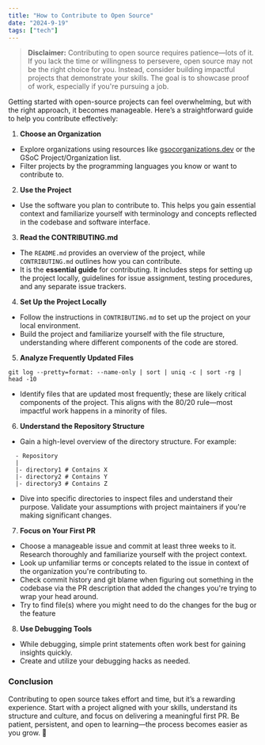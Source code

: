 ```yaml
---
title: "How to Contribute to Open Source"  
date: "2024-9-19"  
tags: ["tech"]  
---
```


> **Disclaimer:** Contributing to open source requires patience—lots of it. If you lack the time or willingness to persevere, open source may not be the right choice for you. Instead, consider building impactful projects that demonstrate your skills. The goal is to showcase proof of work, especially if you're pursuing a job.

Getting started with open-source projects can feel overwhelming, but with the right approach, it becomes manageable. Here’s a straightforward guide to help you contribute effectively:

1. **Choose an Organization**
- Explore organizations using resources like [gsocorganizations.dev](https://gsocorganizations.dev) or the GSoC Project/Organization list.
- Filter projects by the programming languages you know or want to contribute to.

2. **Use the Project**
- Use the software you plan to contribute to. This helps you gain essential context and familiarize yourself with terminology and concepts reflected in the codebase and software interface.

3. **Read the CONTRIBUTING.md**
- The `README.md` provides an overview of the project, while `CONTRIBUTING.md` outlines how you can contribute. 
- It is the **essential guide** for contributing. It includes steps for setting up the project locally, guidelines for issue assignment, testing procedures, and any separate issue trackers.

4. **Set Up the Project Locally**
- Follow the instructions in `CONTRIBUTING.md` to set up the project on your local environment.
- Build the project and familiarize yourself with the file structure, understanding where different components of the code are stored.

5. **Analyze Frequently Updated Files**
```
git log --pretty=format: --name-only | sort | uniq -c | sort -rg | head -10
```
- Identify files that are updated most frequently; these are likely critical components of the project. This aligns with the 80/20 rule—most impactful work happens in a minority of files.

6. **Understand the Repository Structure**
- Gain a high-level overview of the directory structure. For example:

```
  - Repository
  |
  |- directory1 # Contains X
  |- directory2 # Contains Y
  |- directory3 # Contains Z
```

- Dive into specific directories to inspect files and understand their purpose. Validate your assumptions with project maintainers if you're making significant changes.

7. **Focus on Your First PR**
- Choose a manageable issue and commit at least three weeks to it. Research thoroughly and familiarize yourself with the project context.
- Look up unfamiliar terms or concepts related to the issue in context of the organization you're contributing to.
- Check commit history and git blame when figuring out something in the codebase via the PR description that added the changes you're trying to wrap your head around. 
- Try to find file(s) where you might need to do the changes for the bug or the feature

8. **Use Debugging Tools**
- While debugging, simple print statements often work best for gaining insights quickly.
- Create and utilize your debugging hacks as needed.

### Conclusion
Contributing to open source takes effort and time, but it’s a rewarding experience. Start with a project aligned with your skills, understand its structure and culture, and focus on delivering a meaningful first PR. Be patient, persistent, and open to learning—the process becomes easier as you grow. 🚀
